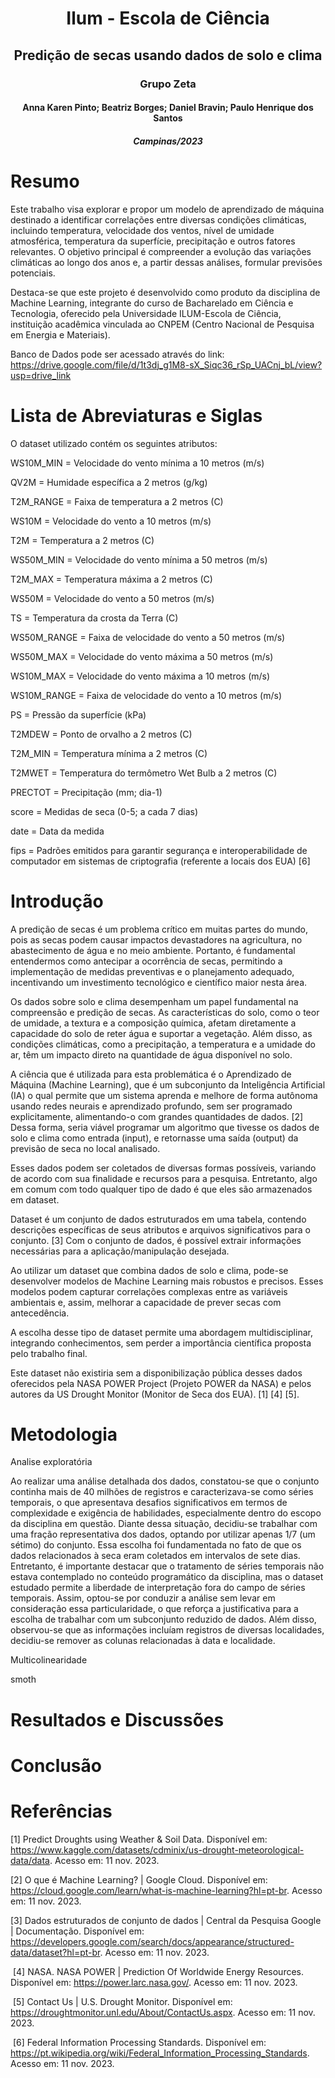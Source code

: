 <div align="center">
  <h1>Ilum - Escola de Ciência</h1>
</div>

<div align="center">
  <h2> Predição de secas usando dados de solo e clima </h2>
</div>

<div align="center">
  <h3> Grupo Zeta </h3>
</div>

<div align="center">
  <h4>  
  Anna Karen Pinto;
  Beatriz Borges;
  Daniel Bravin; 
  Paulo Henrique dos Santos
  </h4>
</div>

<div align="center">
  <h5> Campinas/2023 </h5>
</div>


# Resumo  

Este trabalho visa explorar e propor um modelo de aprendizado de máquina destinado a identificar correlações entre diversas condições climáticas, incluindo temperatura, velocidade dos ventos, nível de umidade atmosférica, temperatura da superfície, precipitação e outros fatores relevantes. O objetivo principal é compreender a evolução das variações climáticas ao longo dos anos e, a partir dessas análises, formular previsões potenciais. 

Destaca-se que este projeto é desenvolvido como produto da disciplina de Machine Learning, integrante do curso de Bacharelado em Ciência e Tecnologia, oferecido pela Universidade ILUM-Escola de Ciência, instituição acadêmica vinculada ao CNPEM (Centro Nacional de Pesquisa em Energia e Materiais). 


Banco de Dados pode ser acessado através do link: https://drive.google.com/file/d/1t3dj_g1M8-sX_Siqc36_rSp_UACnj_bL/view?usp=drive_link

# Lista de Abreviaturas e Siglas

O dataset utilizado contém os seguintes atributos:

WS10M_MIN = Velocidade do vento mínima a 10 metros (m/s)

QV2M = Humidade específica a 2 metros (g/kg)

T2M_RANGE = Faixa de temperatura a 2 metros (C)

WS10M = Velocidade do vento a 10 metros (m/s)

T2M = Temperatura a 2 metros (C)

WS50M_MIN = Velocidade do vento mínima a 50 metros (m/s)

T2M_MAX = Temperatura máxima a 2 metros (C)

WS50M = Velocidade do vento a 50 metros (m/s)

TS = Temperatura da crosta da Terra (C)

WS50M_RANGE = Faixa de velocidade do vento a 50 metros (m/s)

WS50M_MAX = Velocidade do vento máxima a 50 metros (m/s)

WS10M_MAX = Velocidade do vento máxima a 10 metros (m/s)

WS10M_RANGE = Faixa de velocidade do vento a 10 metros (m/s)

PS = Pressão da superfície (kPa)

T2MDEW = Ponto de orvalho a 2 metros (C)

T2M_MIN = Temperatura mínima a 2 metros (C)

T2MWET = Temperatura do termômetro Wet Bulb a 2 metros (C)

PRECTOT = Precipitação (mm; dia-1)

score = Medidas de seca (0-5; a cada 7 dias)

date = Data da medida

fips = Padrões emitidos para garantir segurança e interoperabilidade de computador em sistemas de criptografia (referente a locais dos EUA) [6]

# Introdução

A predição de secas é um problema crítico em muitas partes do mundo, pois as secas podem causar impactos devastadores na agricultura, no abastecimento de água e no meio ambiente. Portanto, é fundamental entendermos como antecipar a ocorrência de secas, permitindo a implementação de medidas preventivas e o planejamento adequado, incentivando um investimento tecnológico e científico maior nesta área. 

Os dados sobre solo e clima desempenham um papel fundamental na compreensão e predição de secas. As características do solo, como o teor de umidade, a textura e a composição química, afetam diretamente a capacidade do solo de reter água e suportar a vegetação. Além disso, as condições climáticas, como a precipitação, a temperatura e a umidade do ar, têm um impacto direto na quantidade de água disponível no solo. 

A ciência que é utilizada para esta problemática é o Aprendizado de Máquina (Machine Learning), que é um subconjunto da Inteligência Artificial (IA) o qual permite que um sistema aprenda e melhore de forma autônoma usando redes neurais e aprendizado profundo, sem ser programado explicitamente, alimentando-o com grandes quantidades de dados. [2] Dessa forma, seria viável programar um algoritmo que tivesse os dados de solo e clima como entrada (input), e retornasse uma saída (output) da previsão de seca no local analisado. 

Esses dados podem ser coletados de diversas formas possíveis, variando de acordo com sua finalidade e recursos para a pesquisa. Entretanto, algo em comum com todo qualquer tipo de dado é que eles são armazenados em dataset. 

Dataset é um conjunto de dados estruturados em uma tabela, contendo descrições específicas de seus atributos e arquivos significativos para o conjunto. [3] Com o conjunto de dados, é possível extrair informações necessárias para a aplicação/manipulação desejada.

Ao utilizar um dataset que combina dados de solo e clima, pode-se desenvolver modelos de Machine Learning mais robustos e precisos. Esses modelos podem capturar correlações complexas entre as variáveis ambientais e, assim, melhorar a capacidade de prever secas com antecedência. 

A escolha desse tipo de dataset permite uma abordagem multidisciplinar, integrando conhecimentos, sem perder a importância científica proposta pelo trabalho final.

Este dataset não existiria sem a disponibilização pública desses dados oferecidos pela NASA POWER Project (Projeto POWER da NASA) e pelos autores da US Drought Monitor (Monitor de Seca dos EUA). [1] [4] [5].

# Metodologia

Analise exploratória

Ao realizar uma análise detalhada dos dados, constatou-se que o conjunto continha mais de 40 milhões de registros e caracterizava-se como séries temporais, o que apresentava desafios significativos em termos de complexidade e exigência de habilidades, especialmente dentro do escopo da disciplina em questão. Diante dessa situação, decidiu-se trabalhar com uma fração representativa dos dados, optando por utilizar apenas 1/7 (um sétimo) do conjunto. Essa escolha foi fundamentada no fato de que os dados relacionados à seca eram coletados em intervalos de sete dias. Entretanto, é importante destacar que o tratamento de séries temporais não estava contemplado no conteúdo programático da disciplina, mas o dataset estudado permite a liberdade de interpretação fora do campo de séries temporais. Assim, optou-se por conduzir a análise sem levar em consideração essa particularidade, o que reforça a justificativa para a escolha de trabalhar com um subconjunto reduzido de dados. Além disso, observou-se que as informações incluíam registros de diversas localidades, decidiu-se remover as colunas relacionadas à data e localidade.

Multicolinearidade



smoth

# Resultados e Discussões

# Conclusão

# Referências

[1] Predict Droughts using Weather & Soil Data. Disponível em: <https://www.kaggle.com/datasets/cdminix/us-drought-meteorological-data/data>. Acesso em: 11 nov. 2023.

[2] O que é Machine Learning?  |  Google Cloud. Disponível em: <https://cloud.google.com/learn/what-is-machine-learning?hl=pt-br>. Acesso em: 11 nov. 2023.

[3] Dados estruturados de conjunto de dados | Central da Pesquisa Google | Documentação. Disponível em: <https://developers.google.com/search/docs/appearance/structured-data/dataset?hl=pt-br>. Acesso em: 11 nov. 2023.

‌
[4] NASA. NASA POWER | Prediction Of Worldwide Energy Resources. Disponível em: <https://power.larc.nasa.gov/>. Acesso em: 11 nov. 2023.

‌
[5] Contact Us | U.S. Drought Monitor. Disponível em: <https://droughtmonitor.unl.edu/About/ContactUs.aspx>. Acesso em: 11 nov. 2023.

‌
[6] Federal Information Processing Standards. Disponível em: <https://pt.wikipedia.org/wiki/Federal_Information_Processing_Standards>. Acesso em: 11 nov. 2023.

